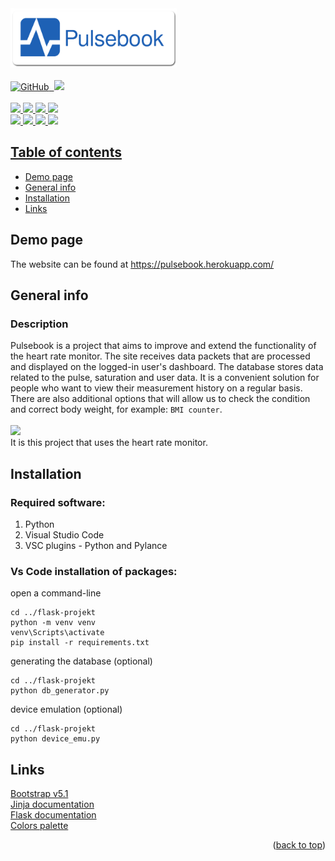 <div id="top"></div>
<div class="logos">
<a href="https://pulsebook.herokuapp.com/"><img src="testy/static/images/Pulsebook_banner.png" height="95"></a><br><br>
<a href="#"><img alt="GitHub" src="https://img.shields.io/github/license/piekny27/flask-projekt?style=flat-square">&nbsp; <img src="https://img.shields.io/website-up-down-green-red/https/pulsebook.herokuapp.com.svg?style=flat-square"></a><br><br>
<a href="https://github.com/piekny27/flask-projekt"><img src="https://img.shields.io/badge/Flask-330F63?style=for-the-badge&logo=flask&logoColor=white"> <img src="https://img.shields.io/badge/Bootstrap-563D7C?style=for-the-badge&logo=bootstrap&logoColor=white"> <img src="https://img.shields.io/badge/Python-3776AB?style=for-the-badge&logo=python&logoColor=white"> <img src="https://img.shields.io/badge/PostgreSQL-316192?style=for-the-badge&logo=postgresql&logoColor=white"><br>
<img src="https://img.shields.io/badge/adafruit-000000?style=for-the-badge&logo=adafruit&logoColor=white"> <img src="https://img.shields.io/badge/Heroku-430098?style=for-the-badge&logo=heroku&logoColor=white"> <img src="https://img.shields.io/badge/espressif-E7352C?style=for-the-badge&logo=espressif&logoColor=white"> <img src="https://img.shields.io/badge/blender-%23F5792A.svg?style=for-the-badge&logo=blender&logoColor=white">
</div>
<div class="other">
  
## Table of contents
* [Demo page](#demo-page)
* [General info](#general-info)
* [Installation](#installation)
* [Links](#links)

## Demo page
The website can be found at https://pulsebook.herokuapp.com/
## General info
### Description
Pulsebook is a project that aims to improve and extend the functionality of the heart rate monitor. The site receives data packets that are processed and displayed on the logged-in user's dashboard. The database stores data related to the pulse, saturation and user data. It is a convenient solution for people who want to view their measurement history on a regular basis. There are also additional options that will allow us to check the condition and correct body weight, for example: <code class="language-plaintext highlighter-rouge">BMI counter</code>.
<br><br>
<a href="#"><img src="https://cdn.discordapp.com/attachments/913059546275127306/985995974436589569/untitled45.png" height="150"></a>
<br>
It is this project that uses the heart rate monitor.
## Installation

### Required software:
1. Python
2. Visual Studio Code
3. VSC plugins - Python and Pylance

### Vs Code installation of packages:
open a command-line
```
cd ../flask-projekt
python -m venv venv
venv\Scripts\activate
pip install -r requirements.txt
```
generating the database (optional)
```
cd ../flask-projekt
python db_generator.py 
```
device emulation (optional)
```
cd ../flask-projekt
python device_emu.py
```
## Links
[Bootstrap v5.1](https://getbootstrap.com/docs/5.1/getting-started/introduction/)
<br>
[Jinja documentation](https://jinja.palletsprojects.com/en/3.1.x/)
<br>
[Flask documentation](https://flask.palletsprojects.com/en/2.1.x/)
<br>
[Colors palette](https://coolors.co/0a1128-001f54-034078-1282a2-fefcfb)
<p align="right">(<a href="#top">back to top</a>)</p>
  </div>
